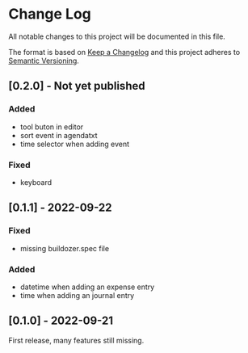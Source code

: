 # Change Log
All notable changes to this project will be documented in this file.
 
The format is based on [Keep a Changelog](http://keepachangelog.com/)
and this project adheres to [Semantic Versioning](http://semver.org/).

## [0.2.0] - Not yet published
### Added
- tool buton in editor
- sort event in agendatxt
- time selector when adding event
### Fixed 
- keyboard

## [0.1.1] - 2022-09-22
### Fixed
- missing buildozer.spec file
### Added
- datetime when adding an expense entry
- time when adding an journal entry

## [0.1.0] - 2022-09-21

First release, many features still missing.

